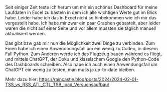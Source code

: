 Seit einiger Zeit teste ich herum um mir ein schönes Dashboard für meine Laufdaten in Excel zu basteln in dem ich alle wichtigen Werte gut im Blick habe. Leider habe ich das in Excel nicht so hinbekommen wie ich mir das vorgestellt habe. Ich habe mir zwar ein paar Graphen gebastelt, aber leider waren die nicht auf einer Seite und vor allem mussten sie täglich manuell aktualisiert werden.

Das gibt bzw gab mir nun die Möglichkeit zwei Dinge zu verbinden. Zum Einen habe ich einen Anwendnungsfall um ein wenig zu Coden, in diesem Fall Python. Zum Anderen werde ich das Flugzeug bauen während es fliegt, und mittels ChatGPT, der Doku und klassischem Google den Python-Code des Dashboards schreiben. Also habe ich auch einen Anwendungsfall um ChatGPT ein wenig zu testen, man muss ja up-to-date bleiben.

Mehr dazu hier: https://raincastle.blog/posts/2024/2024-02-01-TSS_vs_RSS_ATL_CTL_TSB_load_Versuchsaufbau/
